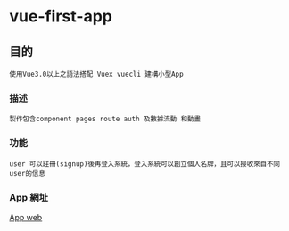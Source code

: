 # vue-first-app

## 目的

```
使用Vue3.0以上之語法搭配 Vuex vuecli 建構小型App
```

### 描述

```
製作包含component pages route auth 及數據流動 和動畫
```

### 功能

```
user 可以註冊(signup)後再登入系統，登入系統可以創立個人名牌，且可以接收來自不同user的信息
```

### App 網址

[App web](https://newfriends.web.app/coaches)
